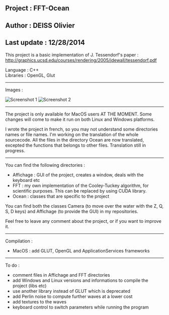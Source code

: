 ## Project : FFT-Ocean<br/>
## Author : DEISS Olivier<br/>
## Last update : 12/28/2014

This project is a basic implementation of J. Tessendorf's paper :
http://graphics.ucsd.edu/courses/rendering/2005/jdewall/tessendorf.pdf

Language : C++<br/>
Libraries : OpenGL, Glut

-----------------------------------------------------------------------------------

Images :

![Screenshot 1](https://cloud.githubusercontent.com/assets/10271778/5538979/e1742ff8-8abb-11e4-9a9f-cd6412c0bbc8.png)
![Screenshot 2](https://cloud.githubusercontent.com/assets/10271778/5538981/e377b522-8abb-11e4-9ffc-8a8670934b12.png)

-----------------------------------------------------------------------------------

The project is only available for MacOS users AT THE MOMENT. Some changes will come
to make it run on both Linux and Windows platforms.

I wrote the project in french, so you may not understand some directories names or
file names. I'm working on the translation of the whole sourcecode.
All the files in the directory Ocean are now translated, excepted the functions that
belongs to other files. Translation still in progress.

-----------------------------------------------------------------------------------

You can find the following directories :
   - Affichage : GUI of the project, creates a window, deals with the keyboard etc
   - FFT : my own implementation of the Cooley-Tuckey algorithm, for scientific 
           purposes. This can be replaced by using CUDA library.
   - Ocean : classes that are specific to the project

You can find both the classes Camera (to move over the water with the Z, Q, S, D
keys) and Affichage (to provide the GUI) in my repositories.

Feel free to leave any comment about the project, or if you want to improve it.

-----------------------------------------------------------------------------------

Compilation :
   - MacOS : add GLUT, OpenGL and ApplicationServices frameworks

-----------------------------------------------------------------------------------

To do :
   - comment files in Affichage and FFT directories
   - add Windows and Linux versions and informations to compile the project (libs etc)
   - use another library instead of GLUT which is deprecated
   - add Perlin noise to compute further waves at a lower cost
   - add textures to the waves
   - keyboard control to switch parameters while running the program



